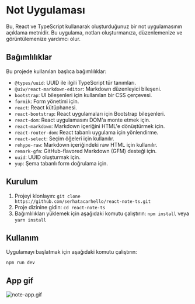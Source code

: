 # Not Uygulaması

Bu, React ve TypeScript kullanarak oluşturduğunuz bir not uygulamasının açıklama metnidir. Bu uygulama, notları oluşturmanıza, düzenlemenize ve görüntülemenize yardımcı olur.

## Bağımlılıklar

Bu projede kullanılan başlıca bağımlılıklar:

- `@types/uuid`: UUID ile ilgili TypeScript tür tanımları.
- `@uiw/react-markdown-editor`: Markdown düzenleyici bileşeni.
- `bootstrap`: UI bileşenleri için kullanılan bir CSS çerçevesi.
- `formik`: Form yönetimi için.
- `react`: React kütüphanesi.
- `react-bootstrap`: React uygulamaları için Bootstrap bileşenleri.
- `react-dom`: React uygulamasını DOM'a monte etmek için.
- `react-markdown`: Markdown içeriğini HTML'e dönüştürmek için.
- `react-router-dom`: React tabanlı uygulama için yönlendirme.
- `react-select`: Seçim öğeleri için kullanılır.
- `rehype-raw`: Markdown içeriğindeki raw HTML için kullanılır.
- `remark-gfm`: GitHub-flavored Markdown (GFM) desteği için.
- `uuid`: UUID oluşturmak için.
- `yup`: Şema tabanlı form doğrulama için.

## Kurulum

1. Projeyi klonlayın: `git clone https://github.com/serhatacarhello/react-note-ts.git`
2. Proje dizinine gidin: `cd react-note-ts`
3. Bağımlılıkları yüklemek için aşağıdaki komutu çalıştırın: `npm install` veya `yarn install`

## Kullanım

Uygulamayı başlatmak için aşağıdaki komutu çalıştırın:

`npm run dev`

## App gif

![note-app.gif](<img src="note-app.gif" alt="note-app image"/>)

